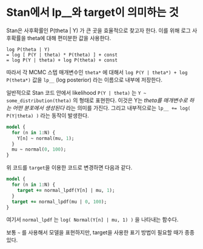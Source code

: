 # Stan에서 lp__와 target이 의미하는 것

Stan은 사후확률인 P(theta | Y) 가 큰 곳을 효율적으로 찾고자 한다.
이를 위해 로그 사후확률을 theta에 대해 편미분한 값을 사용한다.

```
log P(theta | Y)
= log [ P(Y | theta) * P(theta) ] + const
= log P(Y | theta) + log P(theta) + const
```

따라서 각 MCMC 스텝 매개변수인 `theta*` 에 대해서 `log P(Y | theta*) + log P(theta*)` 값을 `lp__` (log posterior) 라는 이름으로 내부에 저장한다.

일반적으로 Stan 코드 안에서 likelihood `P(Y | theta)` 는 `Y ~ some_distribution(theta)` 의 형태로 표현한다. 이것은 Y는 *theta를 매개변수로 하는 어떤 분포에서 생성된다* 라는 의미를 가진다. 그리고 내부적으로는 `lp__ += log( P(Y|theta) )` 라는 동작이 발생한다.

```stan
model {
  for (n in 1:N) {
    Y[n] ~ normal(mu, 1);
  }
  mu ~ normal(0, 100);
}
```

위 코드를 `target`을 이용한 코드로 변경하면 다음과 같다.

```stan
model {
  for (n in 1:N) {
    target += normal_lpdf(Y[n] | mu, 1);
  }
  target += normal_lpdf(mu | 0, 100);
}
```

여기서 `normal_lpdf` 는 `log( Normal(Y[n] | mu, 1) )` 을 나타내는 함수다.

보통 `~` 를 사용해서 모델을 표현하지만, target을 사용한 표기 방법이 필요할 때가 종종 있다.
